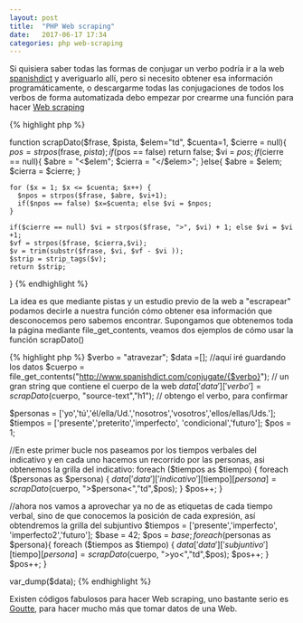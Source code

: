 ```yaml
---
layout: post
title:  "PHP Web scraping"
date:   2017-06-17 17:34
categories: php web-scraping
---
```


Si quisiera saber todas las formas de conjugar un verbo podría ir a la web [spanishdict][spanishdict] y averiguarlo allí, pero si necesito obtener esa información programáticamente, o descargarme todas las conjugaciones de todos los verbos de forma automatizada debo empezar por crearme una función para hacer [Web scraping][Web scraping] 

{% highlight php %}

  function scrapDato($frase, $pista, $elem="td", $cuenta=1, $cierre = null){ 
    $pos = strpos($frase, $pista);
    if($pos == false) return false;
    $vi = $pos;
    if($cierre == null){
      $abre = "<$elem";
      $cierra = "</$elem>";
    }else{
      $abre = $elem;
      $cierra = $cierre;
    }

    for ($x = 1; $x <= $cuenta; $x++) {
      $npos = strpos($frase, $abre, $vi+1);
      if($npos == false) $x=$cuenta; else $vi = $npos;
    } 

    if($cierre == null) $vi = strpos($frase, ">", $vi) + 1; else $vi = $vi +1;
    $vf = strpos($frase, $cierra,$vi);
    $v = trim(substr($frase, $vi, $vf - $vi ));
    $strip = strip_tags($v);
    return $strip;
  }
{% endhighlight %}

La idea es que mediante pistas y un estudio previo de la web a "escrapear" podamos decirle a nuestra función cómo obtener esa información que desconocemos pero sabemos encontrar. Supongamos que obtenemos toda la página mediante file_get_contents, veamos dos ejemplos de cómo usar la función scrapDato()

{% highlight php %}
$verbo = "atravezar";
$data =[]; //aquí iré guardando los datos
$cuerpo = file_get_contents("http://www.spanishdict.com/conjugate/{$verbo}"); // un gran string que contiene el cuerpo de la web
$data['data']['verbo'] = scrapDato($cuerpo, "source-text","h1"); // obtengo el verbo, para confirmar

$personas = ['yo','tú','él/ella/Ud.','nosotros','vosotros','ellos/ellas/Uds.'];
$tiempos = ['presente','preterito','imperfecto', 'condicional','futuro'];
$pos = 1;

//En este primer bucle nos paseamos por los tiempos verbales del indicativo y en cada uno hacemos un recorrido por las personas, asi obtenemos la grilla del indicativo:
foreach ($tiempos as $tiempo) {
	foreach ($personas as $persona) {
		$data['data']['indicativo'][$tiempo][$persona] = scrapDato($cuerpo, ">$persona<","td",$pos);
	}
	$pos++;
}

//ahora nos vamos a aprovechar ya no de as etiquetas de cada tiempo verbal, sino de que conocemos la posición de cada expresión, así obtendremos la grilla del subjuntivo
$tiempos = ['presente','imperfecto', 'imperfecto2','futuro'];
$base = 42;
$pos = $base;
foreach ($personas as $persona){
	foreach ($tiempos as $tiempo) {
		$data['data']['subjuntivo'][$tiempo][$persona] = scrapDato($cuerpo, ">yo<","td",$pos);
		$pos++;
	}
	$pos++;
}

var_dump($data);
{% endhighlight %}

Existen códigos fabulosos para hacer Web scraping, uno bastante serio es [Goutte][Goutte], para hacer mucho más que tomar datos de una Web.

[spanishdict]: http://www.spanishdict.com/conjugate/esperar
[Web scraping]:    https://es.wikipedia.org/wiki/Web_scraping
[Goutte]: https://github.com/FriendsOfPHP/Goutte